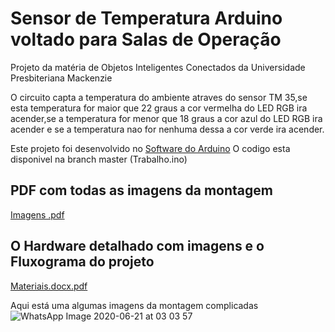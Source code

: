 # Sensor de Temperatura Arduino voltado para Salas de Operação
Projeto da matéria de Objetos Inteligentes Conectados da Universidade Presbiteriana Mackenzie 

O circuito capta a temperatura do ambiente atraves do sensor TM 35,se esta temperatura for maior que 22 graus a cor vermelha do LED RGB ira acender,se a temperatura for menor que 18 graus a cor azul do LED RGB ira acender e se a temperatura nao for nenhuma dessa a cor verde ira acender.

Este projeto foi desenvolvido no [Software do Arduino](https://www.arduino.cc/en/main/software) 
O codigo esta disponivel na branch master (Trabalho.ino)


## PDF com todas as imagens da montagem 
[Imagens .pdf](https://github.com/LarissaSilveiraBonifacio/SensorTemperaturaArduino/files/4808991/Imagens.pdf)


 ## O Hardware detalhado com imagens e o Fluxograma do projeto 
 [Materiais.docx.pdf](https://github.com/LarissaSilveiraBonifacio/SensorTemperaturaArduino/files/4808987/Materiais.docx.pdf)
 
 
Aqui está uma algumas imagens da montagem complicadas
 ![WhatsApp Image 2020-06-21 at 03 03 57](https://user-images.githubusercontent.com/48017842/85217947-ebf81c80-b36b-11ea-858a-abdf4d67fdc9.jpeg)



